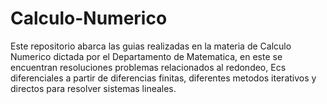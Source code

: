# Calculo-Numerico

Este repositorio abarca las guias realizadas en la materia de Calculo Numerico dictada por el Departamento de Matematica, en este se encuentran resoluciones problemas relacionados al redondeo, Ecs diferenciales a partir de diferencias finitas, diferentes metodos iterativos y directos para resolver sistemas lineales. 
